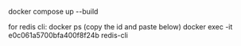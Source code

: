 docker compose up --build

for redis cli:
    docker ps (copy the id and paste below)
    docker exec -it e0c061a5700bfa400f8f24b redis-cli